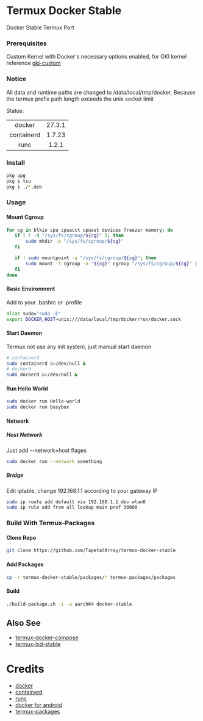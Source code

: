 # Termux Docker Stable

Docker Stable Termux Port


### Prerequisites

Custom Kernel with Docker's necessary options enabled, for GKI kernel reference [gki-custom](https://github.com/TapetalArray/gki-custom)

### Notice

All data and runtime paths are changed to /data/local/tmp/docker, Because the termux prefix path length exceeds the unix socket limit

Status:

|            |        |
|:----------:|:------:|
| docker     | 27.3.1 |
| containerd | 1.7.23 |
| runc       | 1.2.1  |


### Install

```bash
pkg upg
pkg i tsu
pkg i ./*.deb
```


### Usage

#### Mount Cgroup

```bash
for cg in blkio cpu cpuacct cpuset devices freezer memory; do
   if [ ! -d "/sys/fs/cgroup/${cg}" ]; then
       sudo mkdir -p "/sys/fs/cgroup/${cg}"
   fi

   if ! sudo mountpoint -q "/sys/fs/cgroup/${cg}"; then
       sudo mount -t cgroup -o "${cg}" cgroup "/sys/fs/cgroup/${cg}" || true
   fi
done
```

#### Basic Environment

Add to your .bashrc or .profile

```bash
alias sudo="sudo -E"
export DOCKER_HOST=unix:///data/local/tmp/docker/run/docker.sock
```

#### Start Daemon

Termux not use any init system, just manual start daemon

```bash
# containerd
sudo containerd &>/dev/null &
# dockerd
sudo dockerd &>/dev/null &
```

#### Run Hello World

```bash
sudo docker run Hello-world
sudo docker run busybox
```

#### Network

##### Host Network

Just add --network=host flages

```bash
sudo docker run --network something
```

##### Bridge

Edit iptable, change 192.168.1.1 according to your gateway IP

```bash
sudo ip route add default via 192.168.1.1 dev wlan0
sudo ip rule add from all lookup main pref 30000
```


### Build With Termux-Packages

#### Clone Repo

```bash
git clone https://github.com/TapetalArray/termux-docker-stable
```

#### Add Packages

```bash
cp -r termux-docker-stable/packages/* termux-packages/packages
```

#### Build

```bash
./build-package.sh -i -a aarch64 docker-stable
```


## Also See
* [termux-docker-compose](https://github.com/TapetalArray/termux-docker-compose)
* [termux-lxd-stable](https://github.com/TapetalArray/termux-lxd-stable)


# Credits

* [docker](https://github.com/docker)
* [containerd](https://github.com/containerd/containerd)
* [runc](https://github.com/opencontainers/runc)
* [docker for android](https://gist.github.com/FreddieOliveira/efe850df7ff3951cb62d74bd770dce27)
* [termux-packages](https://github.com/termux/termux-packages)
